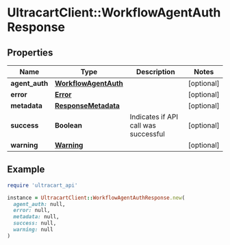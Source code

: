 # UltracartClient::WorkflowAgentAuthResponse

## Properties

| Name | Type | Description | Notes |
| ---- | ---- | ----------- | ----- |
| **agent_auth** | [**WorkflowAgentAuth**](WorkflowAgentAuth.md) |  | [optional] |
| **error** | [**Error**](Error.md) |  | [optional] |
| **metadata** | [**ResponseMetadata**](ResponseMetadata.md) |  | [optional] |
| **success** | **Boolean** | Indicates if API call was successful | [optional] |
| **warning** | [**Warning**](Warning.md) |  | [optional] |

## Example

```ruby
require 'ultracart_api'

instance = UltracartClient::WorkflowAgentAuthResponse.new(
  agent_auth: null,
  error: null,
  metadata: null,
  success: null,
  warning: null
)
```

